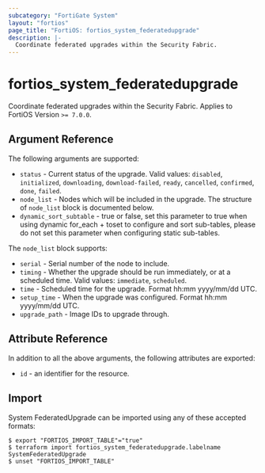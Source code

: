 ```yaml
---
subcategory: "FortiGate System"
layout: "fortios"
page_title: "FortiOS: fortios_system_federatedupgrade"
description: |-
  Coordinate federated upgrades within the Security Fabric.
---
```


# fortios_system_federatedupgrade
Coordinate federated upgrades within the Security Fabric. Applies to FortiOS Version `>= 7.0.0`.

## Argument Reference

The following arguments are supported:

* `status` - Current status of the upgrade. Valid values: `disabled`, `initialized`, `downloading`, `download-failed`, `ready`, `cancelled`, `confirmed`, `done`, `failed`.
* `node_list` - Nodes which will be included in the upgrade. The structure of `node_list` block is documented below.
* `dynamic_sort_subtable` - true or false, set this parameter to true when using dynamic for_each + toset to configure and sort sub-tables, please do not set this parameter when configuring static sub-tables.

The `node_list` block supports:

* `serial` - Serial number of the node to include.
* `timing` - Whether the upgrade should be run immediately, or at a scheduled time. Valid values: `immediate`, `scheduled`.
* `time` - Scheduled time for the upgrade. Format hh:mm yyyy/mm/dd UTC.
* `setup_time` - When the upgrade was configured. Format hh:mm yyyy/mm/dd UTC.
* `upgrade_path` - Image IDs to upgrade through.


## Attribute Reference

In addition to all the above arguments, the following attributes are exported:
* `id` - an identifier for the resource.

## Import

System FederatedUpgrade can be imported using any of these accepted formats:
```
$ export "FORTIOS_IMPORT_TABLE"="true"
$ terraform import fortios_system_federatedupgrade.labelname SystemFederatedUpgrade
$ unset "FORTIOS_IMPORT_TABLE"
```
